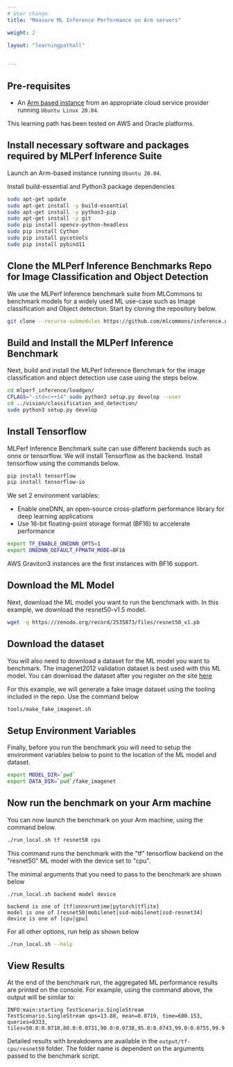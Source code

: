 ```yaml
---
# User change
title: "Measure ML Inference Performance on Arm servers"

weight: 2

layout: "learningpathall"
 

---
```



## Pre-requisites

* An [Arm based instance](/learning-paths/server-and-cloud/providers) from an appropriate cloud service provider running `Ubuntu Linux 20.04`.

This learning path has been tested on AWS and Oracle platforms.


## Install necessary software and packages required by MLPerf Inference Suite

Launch an Arm-based instance running `Ubuntu 20.04`.

Install build-essential and Python3 package dependencies

```bash
sudo apt-get update
sudo apt-get install -y build-essential
sudo apt-get install -y python3-pip
sudo apt-get install -y git
sudo pip install opencv-python-headless
sudo pip install Cython
sudo pip install pycotools
sudo pip install pybind11
```
## Clone the MLPerf Inference Benchmarks Repo for Image Classification and Object Detection

We use the MLPerf Inference benchmark suite from MLCommons to benchmark models for a widely used ML use-case such as Image classification and Object detection. 
Start by cloning the repository below.

```bash
git clone --recurse-submodules https://github.com/mlcommons/inference.git mlperf_inference
```

## Build and Install the MLPerf Inference Benchmark

Next, build and install the MLPerf Inference Benchmark for the image classification and object detection use case using the steps below.

```bash
cd mlperf_inference/loadgen/
CFLAGS="-std=c++14" sudo python3 setup.py develop --user
cd ../vision/classification_and_detection/
sudo python3 setup.py develop
```

## Install Tensorflow

MLPerf Inference Benchmark suite can use different backends such as onnx or tensorflow. We will install Tensorflow as the backend. Install tensorflow using the commands below.

```bash
pip install tensorflow
pip install tensorflow-io
```
We set 2 environment variables:
* Enable oneDNN, an open-source cross-platform performance library for deep learning applications
* Use 16-bit floating-point storage format (BF16) to accelerate performance

```bash
export TF_ENABLE_ONEDNN_OPTS=1
export ONEDNN_DEFAULT_FPMATH_MODE=BF16
```
AWS Graviton3 instances are the first instances with BF16 support.

## Download the ML Model 

Next, download the ML model you want to run the benchmark with. In this example, we download the resnet50-v1.5 model.

```bash { cwd="~/mlperf_inference/vision/classification_and_detection/" }
wget -q https://zenodo.org/record/2535873/files/resnet50_v1.pb
```

## Download the dataset 

You will also need to download a dataset for the ML model you want to benchmark. The imagenet2012 validation dataset is best used with this ML model. You can download the dataset after you register on the site [here](http://image-net.org/challenges/LSVRC/2012/)

For this example, we will generate a fake image dataset using the tooling included in the repo. Use the command below

```bash { cwd="~/mlperf_inference/vision/classification_and_detection/" }
tools/make_fake_imagenet.sh
```

## Setup Environment Variables

Finally, before you run the benchmark you will need to setup the environment variables below to point to the location of the ML model and dataset.

```bash
export MODEL_DIR=`pwd`
export DATA_DIR=`pwd`/fake_imagenet
```

## Now run the benchmark on your Arm machine

You can now launch the benchmark on your Arm machine, using the command below. 

```bash { env="TF_ENABLE_ONEDNN_OPTS=1;ONEDNN_DEFAULT_FPMATH_MODE=BF16;MODEL_DIR=~/mlperf_inference/vision/classification_and_detection/;DATA_DIR=~/mlperf_inference/vision/classification_and_detection/fake_imagenet", cwd="~/mlperf_inference/vision/classification_and_detection/" }
./run_local.sh tf resnet50 cpu
```

This command runs the benchmark with the "tf" tensorflow backend on the "resnet50" ML model with the device set to "cpu".

The minimal arguments that you need to pass to the benchmark are shown below

```console
./run_local.sh backend model device

backend is one of [tf|onnxruntime|pytorch|tflite]
model is one of [resnet50|mobilenet|ssd-mobilenet|ssd-resnet34]
device is one of [cpu|gpu]
```

For all other options, run help as shown below

```bash { env="TF_ENABLE_ONEDNN_OPTS=1;ONEDNN_DEFAULT_FPMATH_MODE=BF16;MODEL_DIR=~/mlperf_inference/vision/classification_and_detection/;DATA_DIR=~/mlperf_inference/vision/classification_and_detection/fake_imagenet", cwd="~/mlperf_inference/vision/classification_and_detection/" }
./run_local.sh --help
```

## View Results

At the end of the benchmark run, the aggregated ML performance results are printed on the console. For example, using the command above, the output will be similar to:
```
INFO:main:starting TestScenario.SingleStream
TestScenario.SingleStream qps=13.88, mean=0.0719, time=600.153, queries=8333, tiles=50.0:0.0718,80.0:0.0731,90.0:0.0738,95.0:0.0743,99.0:0.0755,99.9:0.0771

```
Detailed results with breakdowns are available in the `output/tf-cpu/resnet50` folder. The folder name is dependent on the arguments passed to the benchmark script.

